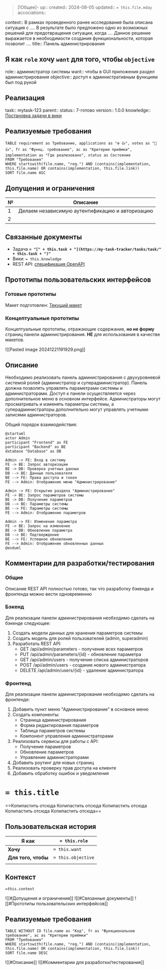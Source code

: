 > [!Общее]-
up:: 
created:: 2024-08-05
updated:: `= this.file.mday`
accociations:: 

context:: В рамках проведенного ранее исследования была описана ситуация с .... В результате было предложено одно из возможных решений для предотвращения ситуации, когда .... Данное решение выражается в необходимости создания функциональности, которая позволит ....
title:: Панель администрирования
## Я как `role` хочу `want` для того, чтобы `objective`
role:: администратор системы
want:: чтобы в GUI приложения раздел администрирования
objective:: доступ к административным функциям был под рукой
## Реализация
task:: mytask-123
parent:: 
status:: 7-готово
version:: 1.0.0
knowledge:: [Постановка задачи в вики](https://my-wiki/12345)
## Реализуемые требования
```dataview
TABLE requirement as Требование, applications as "⚙ 👍", votes as "👤 👍", fr as "Функц. требование", ac as "Критерии приёмки", implementation as "Где реализовано", status as Состояние
FROM "Требования"
WHERE startswith(file.name, "req.") AND (contains(implementation, this.file.name) OR contains(implementation, this.file.link))
SORT file.name ASC
```

## Допущения и ограничения

| №   | Описание                                         |
| --- | ------------------------------------------------ |
| 1   | Делаем независимую аутентификацию  и авторизацию |
| 2   |                                                  |
## Связанные документы

- Задача **`= "[" + this.task + "](https://my-task-tracker/tasks/task/" + this.task + ")"`**
- Вики: `= this.knowledge`
- REST API: [спецификация OpenAPI]()

## Прототипы пользовательских интерфейсов
### Готовые прототипы
Макет подготовлен: [Текущий макет]()
### Концептуальные прототипы
Концептуальные прототипы, отражающие содержание, **но не форму** страниц панели администрирования.
**НЕ** для использования в качестве макетов.

![[Pasted image 20241221191929.png]]

## Описание
Необходимо реализовать панель администрирования с двухуровневой системой ролей (администратор и суперадминистратор). Панель должна позволять управлять параметрами системы и администраторами. Доступ к панели осуществляется через дополнительное меню в основном интерфейсе. Администраторы могут просматривать и изменять параметры системы, а суперадминистраторы дополнительно могут управлять учетными записями администраторов.

Общий порядок взаимодействия:

```plantuml
@startuml
actor Admin
participant "Frontend" as FE
participant "Backend" as BE
database "Database" as DB

Admin -> FE: Вход в систему
FE -> BE: Запрос авторизации
BE -> DB: Проверка учетных данных
DB --> BE: Данные пользователя
BE --> FE: Права доступа и токен
FE --> Admin: Отображение меню "Администрирование"

Admin -> FE: Открытие раздела "Администрирование"
FE -> BE: Запрос параметров системы
BE -> DB: Получение параметров
DB --> BE: Параметры системы
BE --> FE: Параметры системы
FE --> Admin: Отображение параметров

Admin -> FE: Изменение параметра
FE -> BE: Запрос на изменение
BE -> DB: Обновление параметра
DB --> BE: Подтверждение
BE --> FE: Успешное обновление
FE --> Admin: Отображение обновленных данных
@enduml
```

## Комментарии для разработки/тестирования

### Общие
Описание REST API полностью готово, так что разработку бэкенда и фронтенда можно вести одновременню
### Бэкенд

Для реализации панели администрирования необходимо сделать на бэкенде следующее:
1. Создать модели данных для хранения параметров системы
2. Создать модель для ролей пользователей (admin, superadmin)
3. Разработать REST API:
	- GET /api/admin/parameters - получение всех параметров
	- PUT /api/admin/parameters/{id} - обновление параметра
	- GET /api/admin/users - получение списка администраторов
	- POST /api/admin/users - создание нового администратора
	- DELETE /api/admin/users/{id} - удаление администратора

### Фронтенд

Для реализации панели администрирования необходимо сделать на фронтенде:
1. Добавить пункт меню "Администрирование" в основное меню
2. Создать компоненты:
	- Страница администрирования
	- Форма редактирования параметров
	- Таблица параметров системы
	- Компонент управления администраторами
1. Реализовать сервисы для работы с API:
	- Получение параметров
	- Обновление параметров
	- Управление администраторами
2. Добавить роутинг для новых страниц
3. Реализовать проверку прав доступа на клиенте
4. Добавить обработку ошибок и уведомления

# `= this.title`
==Копипастить отсюда Копипастить отсюда Копипастить отсюда Копипастить отсюда Копипастить отсюда==

## Пользовательская история

| **Я как**           | `= this.role`      |
| ------------------- | ------------------ |
| **Хочу**            | `= this.want`      |
| **Для того, чтобы** | `= this.objective` |
|                     |                    |
## Контекст
`=this.context`

![[#Допущения и ограничения]]
![[#Связанные документы]]
![[#Прототипы пользовательских интерфейсов]]
## Реализуемые требования
```dataview
TABLE WITHOUT ID file.name as "Код", fr as "Функциональное требование", ac as "Критерии приёмки"
FROM "Требования"
WHERE startswith(file.name, "req.") AND (contains(implementation, this.file.name) OR contains(implementation, this.file.link))
SORT file.name DESC
```
![[#Описание]]
![[#Комментарии для разработки/тестирования]]
